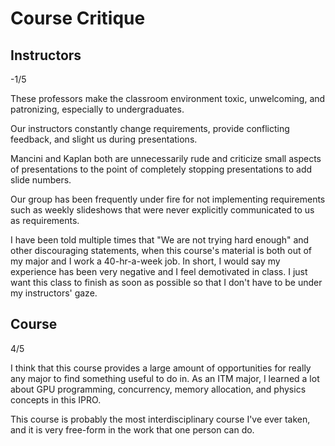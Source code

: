 # Course Critique

## Instructors

-1/5

These professors make the classroom environment toxic, unwelcoming, and patronizing, especially to undergraduates.

Our instructors constantly change requirements, provide conflicting feedback, and slight us during presentations.

Mancini and Kaplan both are unnecessarily rude and criticize small aspects of presentations to the point of completely stopping presentations to add slide numbers.

Our group has been frequently under fire for not implementing requirements such as weekly slideshows that were never explicitly communicated to us as requirements.

I have been told multiple times that "We are not trying hard enough" and other discouraging statements, when this course's material is both out of my major and I work a 40-hr-a-week job.
In short, I would say my experience has been very negative and I feel demotivated in class. I just want this class to finish as soon as possible so that I don't have to be under my instructors' gaze.

## Course

4/5

I think that this course provides a large amount of opportunities for really any major to find something useful to do in. As an ITM major, I learned a lot about GPU programming, concurrency, memory allocation, and physics concepts in this IPRO.

This course is probably the most interdisciplinary course I've ever taken, and it is very free-form in the work that one person can do.
